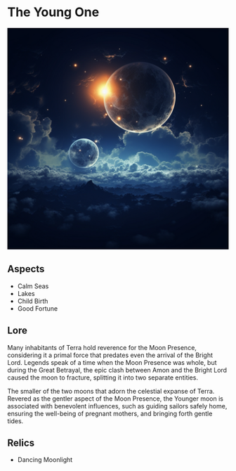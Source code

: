 # The Young One

![img](../TheMoonPresence.png)

## Aspects

- Calm Seas
- Lakes
- Child Birth
- Good Fortune

## Lore

Many inhabitants of Terra hold reverence for the Moon Presence, considering it a primal force that predates even the arrival of the Bright Lord. Legends speak of a time when the Moon Presence was whole, but during the Great Betrayal, the epic clash between Amon and the Bright Lord caused the moon to fracture, splitting it into two separate entities.

The smaller of the two moons that adorn the celestial expanse of Terra. Revered as the gentler aspect of the Moon Presence, the Younger moon is associated with benevolent influences, such as guiding sailors safely home, ensuring the well-being of pregnant mothers, and bringing forth gentle tides.

## Relics

- Dancing Moonlight
